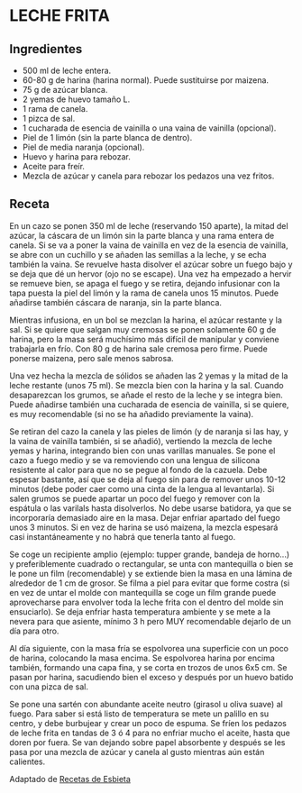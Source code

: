 # LECHE FRITA

## Ingredientes

- 500 ml de leche entera.
- 60-80 g de harina (harina normal). Puede sustituirse por maizena.
- 75 g de azúcar blanca.
- 2 yemas de huevo tamaño L.
- 1 rama de canela.
- 1 pizca de sal.
- 1 cucharada de esencia de vainilla o una vaina de vainilla (opcional).
- Piel de 1 limón (sin la parte blanca de dentro).
- Piel de media naranja (opcional).
- Huevo y harina para rebozar.
- Aceite para freír.
- Mezcla de azúcar y canela para rebozar los pedazos una vez fritos.

## Receta

En un cazo se ponen 350 ml de leche (reservando 150 aparte), la mitad del azúcar, la cáscara de un limón sin la parte blanca y una rama entera de canela. Si se va a poner la vaina de vainilla en vez de la esencia de vainilla, se abre con un cuchillo y se añaden las semillas a la leche,  y se echa también la vaina. Se revuelve hasta disolver el azúcar sobre un fuego bajo y se deja que dé un hervor (ojo no se escape). Una vez ha empezado a hervir se remueve bien, se apaga el fuego y se retira, dejando infusionar con la tapa puesta la piel del limón y la rama de canela unos 15 minutos. Puede añadirse también cáscara de naranja, sin la parte blanca.<br>

Mientras infusiona, en un bol se mezclan la harina, el azúcar restante y la sal. Si se quiere que salgan muy cremosas se ponen solamente 60 g de harina, pero la masa será muchísimo más difícil de manipular y conviene trabajarla en frío. Con 80 g de harina sale cremosa pero firme. Puede ponerse maizena, pero sale menos sabrosa.<br>

Una vez hecha la mezcla de sólidos se añaden las 2 yemas y la mitad de la leche restante (unos 75 ml). Se mezcla bien con la harina y la sal. Cuando desaparezcan los grumos, se añade el resto de la leche y se integra bien. Puede añadirse también una cucharada de esencia de vainilla, si se quiere, es muy recomendable (si no se ha añadido previamente la vaina). <br>

Se retiran del cazo la canela y las pieles de limón (y de naranja si las hay, y la vaina de vainilla también, si se añadió), vertiendo la mezcla de leche yemas y harina, integrando bien con unas varillas manuales. Se pone el cazo a fuego medio y se va removiendo con una lengua de silicona resistente al calor para que no se pegue al fondo de la cazuela. Debe espesar bastante, así que se deja al fuego sin para de remover unos 10-12 minutos (debe poder caer como una cinta de la lengua al levantarla). Si salen grumos se puede apartar un poco del fuego y remover con la espátula o las varilals hasta disolverlos. No debe usarse batidora, ya que se incorporaría demasiado aire en la masa. Dejar enfriar apartado del fuego unos 3 minutos. Si en vez de harina se usó maizena, la mezcla espesará casi instantáneamente y no habrá que tenerla tanto al fuego.<br>

Se coge un recipiente amplio (ejemplo: tupper grande, bandeja de horno...) y preferiblemente cuadrado o rectangular, se unta con mantequilla o bien se le pone un film (recomendable) y se extiende bien la masa en una lámina de alrededor de 1 cm de grosor. Se filma a piel para evitar que forme costra (si en vez de untar el molde con mantequilla se coge un film grande puede aprovecharse para envolver toda la leche frita con el dentro del molde sin ensuciarlo). Se deja enfriar hasta temperatura ambiente y se mete a la nevera para que asiente, mínimo 3 h pero MUY recomendable dejarlo de un día para otro.<br>

Al día siguiente, con la masa fría se espolvorea una superficie con un poco de harina, colocando la masa encima. Se espolvorea harina por encima también, formando una capa fina, y se corta en trozos de unos 6x5 cm. Se pasan por harina, sacudiendo bien el exceso y después por un huevo batido con una pizca de sal. <br>

Se pone una sartén con abundante aceite neutro (girasol u oliva suave) al fuego. Para saber si está listo de temperatura se mete un palillo en su centro, y debe burbujear y crear un poco de espuma. Se fríen los pedazos de leche frita en tandas de 3 ó 4 para no enfriar mucho el aceite, hasta que doren por fuera. Se van dejando sobre papel absorbente y después se les pasa por una mezcla de azúcar y canela al gusto mientras aún están calientes. 

Adaptado de [Recetas de Esbieta](https://www.recetasdesbieta.com/leche-frita-muy-cremosa-un-postre-rico-y-facil-de-hacer/)
